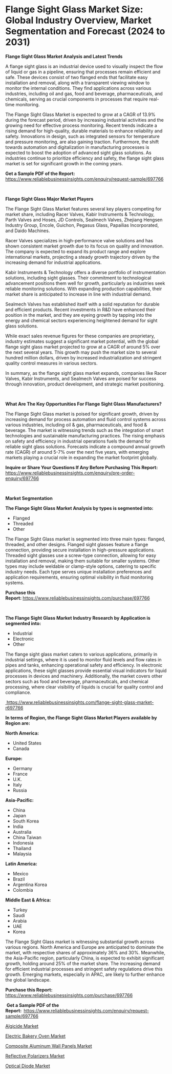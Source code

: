 <p><h1>Flange Sight Glass Market Size: Global Industry Overview, Market Segmentation and Forecast (2024 to 2031)</h1></p><p><strong>Flange Sight Glass Market Analysis and Latest Trends</strong></p>
<p><p>A flange sight glass is an industrial device used to visually inspect the flow of liquid or gas in a pipeline, ensuring that processes remain efficient and safe. These devices consist of two flanged ends that facilitate easy installation and removal, along with a transparent viewing window to monitor the internal conditions. They find applications across various industries, including oil and gas, food and beverage, pharmaceuticals, and chemicals, serving as crucial components in processes that require real-time monitoring.</p><p>The Flange Sight Glass Market is expected to grow at a CAGR of 13.9% during the forecast period, driven by increasing industrial activities and the growing need for effective process monitoring. Recent trends indicate a rising demand for high-quality, durable materials to enhance reliability and safety. Innovations in design, such as integrated sensors for temperature and pressure monitoring, are also gaining traction. Furthermore, the shift towards automation and digitalization in manufacturing processes is expected to boost the adoption of advanced sight glass solutions. As industries continue to prioritize efficiency and safety, the flange sight glass market is set for significant growth in the coming years.</p></p>
<p><strong>Get a Sample PDF of the Report:&nbsp;</strong> <a href="https://www.reliablebusinessinsights.com/enquiry/request-sample/697766?utm_campaign=57&utm_medium=2&utm_source=Github&utm_content=ia&utm_term=29092024&utm_id=flange-sight-glass">https://www.reliablebusinessinsights.com/enquiry/request-sample/697766</a></p>
<p>&nbsp;</p>
<p><strong>Flange Sight Glass Major Market Players</strong></p>
<p><p>The Flange Sight Glass Market features several key players competing for market share, including Racer Valves, Kabir Instruments & Technology, Parth Valves and Hoses, JD Controls, Sealmech Valves, Zhejiang Hengsen Industry Group, Encole, Guichon, Pegasus Glass, Papailias Incorporated, and Daido Machines. </p><p>Racer Valves specializes in high-performance valve solutions and has shown consistent market growth due to its focus on quality and innovation. The company is expected to expand its product range and explore international markets, projecting a steady growth trajectory driven by the increasing demand for industrial applications.</p><p>Kabir Instruments & Technology offers a diverse portfolio of instrumentation solutions, including sight glasses. Their commitment to technological advancement positions them well for growth, particularly as industries seek reliable monitoring solutions. With expanding production capabilities, their market share is anticipated to increase in line with industrial demand.</p><p>Sealmech Valves has established itself with a solid reputation for durable and efficient products. Recent investments in R&D have enhanced their position in the market, and they are eyeing growth by tapping into the energy and chemical sectors experiencing heightened demand for sight glass solutions.</p><p>While exact sales revenue figures for these companies are proprietary, industry estimates suggest a significant market potential, with the global flange sight glass market projected to grow at a CAGR of around 5% over the next several years. This growth may push the market size to several hundred million dollars, driven by increased industrialization and stringent quality control measures in various sectors.</p><p>In summary, as the flange sight glass market expands, companies like Racer Valves, Kabir Instruments, and Sealmech Valves are poised for success through innovation, product development, and strategic market positioning.</p></p>
<p>&nbsp;</p>
<p><strong>What Are The Key Opportunities For Flange Sight Glass Manufacturers?</strong></p>
<p><p>The Flange Sight Glass market is poised for significant growth, driven by increasing demand for process automation and fluid control systems across various industries, including oil & gas, pharmaceuticals, and food & beverage. The market is witnessing trends such as the integration of smart technologies and sustainable manufacturing practices. The rising emphasis on safety and efficiency in industrial operations fuels the demand for reliable sight glass solutions. Forecasts indicate a compound annual growth rate (CAGR) of around 5-7% over the next five years, with emerging markets playing a crucial role in expanding the market footprint globally.</p></p>
<p><strong>Inquire or Share Your Questions If Any Before Purchasing This Report:</strong> <a href="https://www.reliablebusinessinsights.com/enquiry/pre-order-enquiry/697766?utm_campaign=57&utm_medium=2&utm_source=Github&utm_content=ia&utm_term=29092024&utm_id=flange-sight-glass">https://www.reliablebusinessinsights.com/enquiry/pre-order-enquiry/697766</a></p>
<p>&nbsp;</p>
<p><strong>Market Segmentation</strong></p>
<p><strong>The Flange Sight Glass Market Analysis by types is segmented into:</strong></p>
<p><ul><li>Flanged</li><li>Threaded</li><li>Other</li></ul></p>
<p><p>The Flange Sight Glass market is segmented into three main types: flanged, threaded, and other designs. Flanged sight glasses feature a flange connection, providing secure installation in high-pressure applications. Threaded sight glasses use a screw-type connection, allowing for easy installation and removal, making them suitable for smaller systems. Other types may include weldable or clamp-style options, catering to specific industry needs. Each type serves unique installation preferences and application requirements, ensuring optimal visibility in fluid monitoring systems.</p></p>
<p><strong>Purchase this Report:&nbsp;</strong><a href="https://www.reliablebusinessinsights.com/purchase/697766?utm_campaign=57&utm_medium=2&utm_source=Github&utm_content=ia&utm_term=29092024&utm_id=flange-sight-glass">https://www.reliablebusinessinsights.com/purchase/697766</a></p>
<p>&nbsp;</p>
<p><strong>The Flange Sight Glass Market Industry Research by Application is segmented into:</strong></p>
<p><ul><li>Industrial</li><li>Electronic</li><li>Other</li></ul></p>
<p><p>The flange sight glass market caters to various applications, primarily in industrial settings, where it is used to monitor fluid levels and flow rates in pipes and tanks, enhancing operational safety and efficiency. In electronic applications, these sight glasses provide essential visual indicators for liquid processes in devices and machinery. Additionally, the market covers other sectors such as food and beverage, pharmaceuticals, and chemical processing, where clear visibility of liquids is crucial for quality control and compliance.</p></p>
<p><a href="https://www.reliablebusinessinsights.com/flange-sight-glass-market-r697766?utm_campaign=57&utm_medium=2&utm_source=Github&utm_content=ia&utm_term=29092024&utm_id=flange-sight-glass">&nbsp;https://www.reliablebusinessinsights.com/flange-sight-glass-market-r697766</a></p>
<p><strong>In terms of Region, the Flange Sight Glass Market Players available by Region are:</strong></p>
<p>
    <p> <strong> North America: </strong>
        <ul>
            <li>United States</li>
            <li>Canada</li>
        </ul>
        </p> 
    <p> <strong> Europe: </strong>
        <ul>
            <li>Germany</li>
            <li>France</li>
            <li>U.K.</li>
            <li>Italy</li>
            <li>Russia</li>
        </ul>
        </p> 
    <p> <strong> Asia-Pacific: </strong>
        <ul>
            <li>China</li>
            <li>Japan</li>
            <li>South Korea</li>
            <li>India</li>
            <li>Australia</li>
            <li>China Taiwan</li>
            <li>Indonesia</li>
            <li>Thailand</li>
            <li>Malaysia</li>
        </ul>
        </p> 
    <p> <strong> Latin America: </strong>
        <ul>
            <li>Mexico</li>
            <li>Brazil</li>
            <li>Argentina Korea</li>
            <li>Colombia</li>
        </ul>
        </p> 
    <p> <strong> Middle East & Africa: </strong>
        <ul>
            <li>Turkey</li>
            <li>Saudi</li>
            <li>Arabia</li>
            <li>UAE</li>
            <li>Korea</li>
        </ul>
    </p>
    </p>
<p><p>The Flange Sight Glass market is witnessing substantial growth across various regions. North America and Europe are anticipated to dominate the market, with respective shares of approximately 36% and 30%. Meanwhile, the Asia-Pacific region, particularly China, is expected to exhibit significant growth, holding around 25% of the market share. The increasing demand for efficient industrial processes and stringent safety regulations drive this growth. Emerging markets, especially in APAC, are likely to further enhance the global landscape.</p></p>
<p><strong>Purchase this Report: </strong><a href="https://www.reliablebusinessinsights.com/purchase/697766?utm_campaign=57&utm_medium=2&utm_source=Github&utm_content=ia&utm_term=29092024&utm_id=flange-sight-glass">https://www.reliablebusinessinsights.com/purchase/697766</a></p>
<p>&nbsp;<strong>Get a Sample PDF of the Report:&nbsp;&nbsp;</strong><a href="https://www.reliablebusinessinsights.com/enquiry/request-sample/697766?utm_campaign=57&utm_medium=2&utm_source=Github&utm_content=ia&utm_term=29092024&utm_id=flange-sight-glass">https://www.reliablebusinessinsights.com/enquiry/request-sample/697766</a></p>
<p><strong></strong></p>
<p><p><a href="https://www.linkedin.com/pulse/strategic-insights-global-algicide-market-trends-2024-2031-t7kcc?utm_campaign=57&utm_medium=2&utm_source=Github&utm_content=ia&utm_term=29092024&utm_id=flange-sight-glass">Algicide Market</a></p><p><a href="https://github.com/jeffreybishop26/Market-Research-Report-List-1/blob/main/electric-bakery-oven-market.md?utm_campaign=57&utm_medium=2&utm_source=Github&utm_content=ia&utm_term=29092024&utm_id=flange-sight-glass">Electric Bakery Oven Market</a></p><p><a href="https://www.linkedin.com/pulse/insights-composite-aluminum-wall-panels-industry-market-financial-44klc?utm_campaign=57&utm_medium=2&utm_source=Github&utm_content=ia&utm_term=29092024&utm_id=flange-sight-glass">Composite Aluminum Wall Panels Market</a></p><p><a href="https://issuu.com/reportprime-2/docs/reflective-polarizers-market-size-2_7eab74f0d02a3a?utm_campaign=57&utm_medium=2&utm_source=Github&utm_content=ia&utm_term=29092024&utm_id=flange-sight-glass">Reflective Polarizers Market</a></p><p><a href="https://issuu.com/reportprime-2/docs/optical-diode-market-size-2030.pptx_e16d9536cd444d?utm_campaign=57&utm_medium=2&utm_source=Github&utm_content=ia&utm_term=29092024&utm_id=flange-sight-glass">Optical Diode Market</a></p></p>